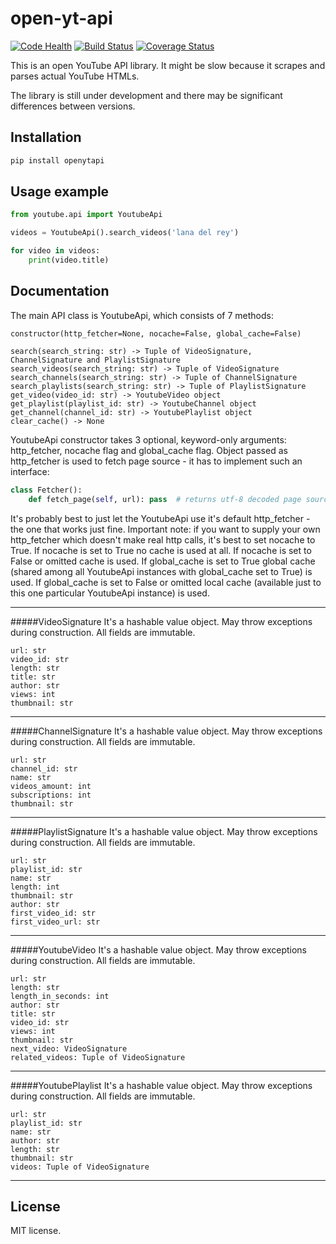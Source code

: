 # open-yt-api
[![Code Health](https://landscape.io/github/Glenpl/open-yt-api/master/landscape.svg?style=flat)](https://landscape.io/github/Glenpl/open-yt-api/master)
[![Build Status](https://travis-ci.org/Glenpl/open-yt-api.svg?branch=master)](https://travis-ci.org/Glenpl/open-yt-api)
[![Coverage Status](https://coveralls.io/repos/github/Glenpl/open-yt-api/badge.svg?branch=master)](https://coveralls.io/github/Glenpl/open-yt-api?branch=master)

This is an open YouTube API library.
It might be slow because it scrapes and parses actual YouTube HTMLs.

The library is still under development and there may be significant differences between versions.

Installation
--------------------
```bash
pip install openytapi
```

Usage example
--------------------
```python
from youtube.api import YoutubeApi

videos = YoutubeApi().search_videos('lana del rey')

for video in videos:
    print(video.title)
```

Documentation
--------------------
The main API class is YoutubeApi, which consists of 7 methods:
```
constructor(http_fetcher=None, nocache=False, global_cache=False)

search(search_string: str) -> Tuple of VideoSignature, ChannelSignature and PlaylistSignature
search_videos(search_string: str) -> Tuple of VideoSignature
search_channels(search_string: str) -> Tuple of ChannelSignature
search_playlists(search_string: str) -> Tuple of PlaylistSignature
get_video(video_id: str) -> YoutubeVideo object
get_playlist(playlist_id: str) -> YoutubeChannel object
get_channel(channel_id: str) -> YoutubePlaylist object
clear_cache() -> None
```
YoutubeApi constructor takes 3 optional, keyword-only arguments: http_fetcher, nocache flag and global_cache flag.
Object passed as http_fetcher is used to fetch page source - it has to implement such an interface:
```python
class Fetcher():
    def fetch_page(self, url): pass  # returns utf-8 decoded page source
```
It's probably best to just let the YoutubeApi use it's default http_fetcher - the one that works just fine.
Important note: if you want to supply your own http_fetcher which doesn't make real http calls, it's best to set nocache to True.
If nocache is set to True no cache is used at all. If nocache is set to False or omitted cache is used.
If global_cache is set to True global cache (shared among all YoutubeApi instances with global_cache set to True) is used.
If global_cache is set to False or omitted local cache (available just to this one particular YoutubeApi instance) is used.

---

#####VideoSignature
It's a hashable value object.
May throw exceptions during construction.
All fields are immutable.
```
url: str
video_id: str
length: str
title: str
author: str
views: int
thumbnail: str
```

---

#####ChannelSignature
It's a hashable value object.
May throw exceptions during construction.
All fields are immutable.
```
url: str
channel_id: str
name: str
videos_amount: int
subscriptions: int
thumbnail: str
```

---

#####PlaylistSignature
It's a hashable value object.
May throw exceptions during construction.
All fields are immutable.
```
url: str
playlist_id: str
name: str
length: int
thumbnail: str
author: str
first_video_id: str
first_video_url: str
```

---

#####YoutubeVideo
It's a hashable value object.
May throw exceptions during construction.
All fields are immutable.
```
url: str
length: str
length_in_seconds: int
author: str
title: str
video_id: str
views: int
thumbnail: str
next_video: VideoSignature
related_videos: Tuple of VideoSignature
```

---

#####YoutubePlaylist
It's a hashable value object.
May throw exceptions during construction.
All fields are immutable.
```
url: str
playlist_id: str
name: str
author: str
length: str
thumbnail: str
videos: Tuple of VideoSignature
```

---

License
--------------------
MIT license.

